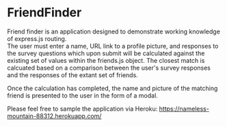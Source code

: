 # FriendFinder

Friend finder is an application designed to demonstrate working knowledge of express.js routing.  
The user must enter a name, URL link to a profile picture, and responses to the survey questions which upon submit will be calculated against the existing set of values within the friends.js object.  The closest match is calcuated based on a comparison between the user's survey responses and the responses of the extant set of friends.

Once the calculation has completed, the name and picture of the matching friend is presented to the user in the form of a modal.

Please feel free to sample the application via Heroku:
https://nameless-mountain-88312.herokuapp.com/
